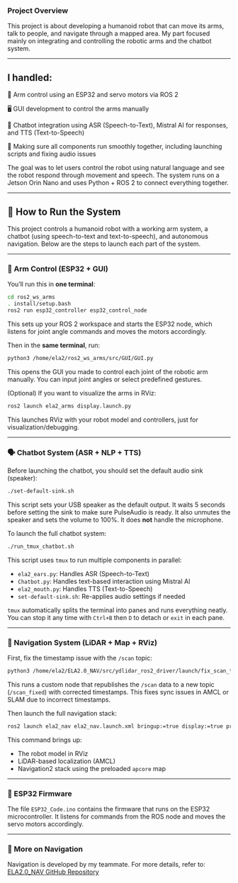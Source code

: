 ### Project Overview 
This project is about developing a humanoid robot that can move its arms, talk to people, and navigate through a mapped area. My part focused mainly on integrating and controlling the robotic arms and the chatbot system.

---

## I handled:

🦾 Arm control using an ESP32 and servo motors via ROS 2

🖥️ GUI development to control the arms manually

💬 Chatbot integration using ASR (Speech-to-Text), Mistral AI for responses, and TTS (Text-to-Speech)

🧠 Making sure all components run smoothly together, including launching scripts and fixing audio issues

The goal was to let users control the robot using natural language and see the robot respond through movement and speech. The system runs on a Jetson Orin Nano and uses Python + ROS 2 to connect everything together.

---

## 🤖 How to Run the System

This project controls a humanoid robot with a working arm system, a chatbot (using speech-to-text and text-to-speech), and autonomous navigation. Below are the steps to launch each part of the system.

---

### 🦾 Arm Control (ESP32 + GUI)

You’ll run this in **one terminal**:

```bash
cd ros2_ws_arms
. install/setup.bash
ros2 run esp32_controller esp32_control_node
```

This sets up your ROS 2 workspace and starts the ESP32 node, which listens for joint angle commands and moves the motors accordingly.

Then in the **same terminal**, run:

```bash
python3 /home/ela2/ros2_ws_arms/src/GUI/GUI.py
```

This opens the GUI you made to control each joint of the robotic arm manually. You can input joint angles or select predefined gestures.

(Optional) If you want to visualize the arms in RViz:

```bash
ros2 launch ela2_arms display.launch.py
```

This launches RViz with your robot model and controllers, just for visualization/debugging.

---

### 🗣️ Chatbot System (ASR + NLP + TTS)

Before launching the chatbot, you should set the default audio sink (speaker):

```bash
./set-default-sink.sh
```

This script sets your USB speaker as the default output. It waits 5 seconds before setting the sink to make sure PulseAudio is ready. It also unmutes the speaker and sets the volume to 100%. It does **not** handle the microphone.

To launch the full chatbot system:

```bash
./run_tmux_chatbot.sh
```

This script uses `tmux` to run multiple components in parallel:

* `ela2_ears.py`: Handles ASR (Speech-to-Text)
* `Chatbot.py`: Handles text-based interaction using Mistral AI
* `ela2_mouth.py`: Handles TTS (Text-to-Speech)
* `set-default-sink.sh`: Re-applies audio settings if needed

`tmux` automatically splits the terminal into panes and runs everything neatly. You can stop it any time with `Ctrl+B` then `D` to detach or `exit` in each pane.

---

### 🧭 Navigation System (LiDAR + Map + RViz)

First, fix the timestamp issue with the `/scan` topic:

```bash
python3 /home/ela2/ELA2.0_NAV/src/ydlidar_ros2_driver/launch/fix_scan_timestamp.py
```

This runs a custom node that republishes the `/scan` data to a new topic (`/scan_fixed`) with corrected timestamps. This fixes sync issues in AMCL or SLAM due to incorrect timestamps.

Then launch the full navigation stack:

```bash
ros2 launch ela2_nav ela2_nav.launch.xml bringup:=true display:=true pre_map:=true map:=apcore
```

This command brings up:

* The robot model in RViz
* LiDAR-based localization (AMCL)
* Navigation2 stack using the preloaded `apcore` map

---

### 📡 ESP32 Firmware

The file `ESP32_Code.ino` contains the firmware that runs on the ESP32 microcontroller. It listens for commands from the ROS node and moves the servo motors accordingly.

---

### 🔗 More on Navigation

Navigation is developed by my teammate. For more details, refer to:
[ELA2.0\_NAV GitHub Repository](https://github.com/LimJingXiang1226/ELA2.0_NAV?tab=readme-ov-file)


